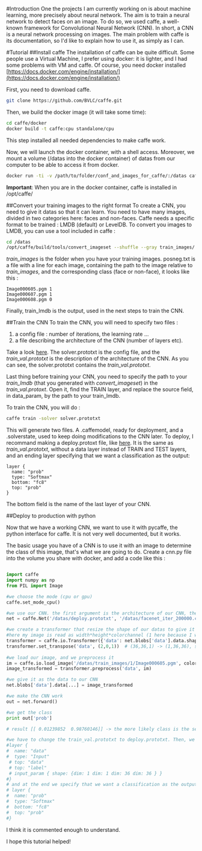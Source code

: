 
#Introduction
One the projects I am currently working on is about machine learning, more precisely about neural network.
The aim is to train a neural network to detect faces on an image. To do so, we used caffe, a well-known framework for Convolutional Neural Network (CNN).
In short, a CNN is a neural network processing on images. The main problem with caffe is its documentation, so I'd like to explain how to use it, as simply as I can.

#Tutorial
##Install caffe
The installation of caffe can be quite difficult. Some people use a Virtual Machine, I prefer using docker: it is lighter, and I had some problems with VM and caffe.
Of course, you need docker installed [https://docs.docker.com/engine/installation/](https://docs.docker.com/engine/installation/)

First, you need to download caffe.

```bash
git clone https://github.com/BVLC/caffe.git
```

Then, we build the docker image (it will take some time):

```bash
cd caffe/docker
docker build -t caffe:cpu standalone/cpu
```
This step installed all needed dependencies to make caffe work.

Now, we will launch the docker container, with a shell access. Moreover, we mount a volume (/datas into the docker container) of datas from our computer to be able to access it from docker.

```bash
docker run -ti -v /path/to/folder/conf_and_images_for_caffe/:/datas caffe:cpu bash
```
**Important**: When you are in the docker container, caffe is installed in /opt/caffe/


##Convert your training images to the right format
To create a CNN, you need to give it datas so that it can learn. You need to have many images, divided in two categories here: faces and non-faces. Caffe needs a specific format to be trained : LMDB (default) or LevelDB.
To convert you images to LMDB, you can use a tool included in caffe :

```bash
cd /datas
/opt/caffe/build/tools/convert_imageset --shuffle --gray train_images/ posneg.txt train_lmdb
```
*train_images* is the folder when you have your training images. posneg.txt is a file with a line for each image, containing the path to the image relative to *train_images*, and the corresponding class (face or non-face), it looks like this :

```
Image000605.pgm 1
Image000607.pgm 1
Image000608.pgm 0
```

Finally, train_lmdb is the output, used in the next steps to train the CNN.

##Train the CNN
To train the CNN, you will need to specify two files : 

1. a config file : number of iterations, the learning rate ...
2. a file describing the architecture of the CNN (number of layers etc).

Take a look [here](https://github.com/BVLC/caffe/tree/master/models/bvlc_googlenet). The solver.prototxt is the config file, and the *train_val.prototxt* is the description of the architecture of the CNN. As you can see, the solver.prototxt contains the *train_val.prototxt*.

Last thing before training your CNN, you need to specify the path to your *train_lmdb* (that you generated with *convert_imageset*) in the *train_val.protoxt*. Open it, find the TRAIN layer, and replace the source field, in data_param, by the path to your train_lmdb.

To train the CNN, you will do :

```bash
caffe train -solver solver.prototxt
```

This will generate two files. A .caffemodel, ready for deployment, and a .solverstate, used to keep doing modifications to the CNN later. 
To deploy, I recommand making a deploy.protoxt file, like [here](https://github.com/BVLC/caffe/blob/master/models/bvlc_googlenet/deploy.prototxt). It is the same as *train_val.prototxt*, without a data layer instead of TRAIN and TEST layers, and an ending layer specifying that we want a classification as the output:

```
layer {
  name: "prob"
  type: "Softmax"
  bottom: "fc8"
  top: "prob"
}
```
The bottom field is the name of the last layer of your CNN.


##Deploy to production with python

Now that we have a working CNN, we want to use it with pycaffe, the python interface for caffe. It is not very well documented, but it works.

The basic usage you have of a CNN is to use it with an image to determine the class of this image, that's what we are going to do.
Create a cnn.py file into the volume you share with docker, and add a code like this :

```python

import caffe
import numpy as np
from PIL import Image

#we choose the mode (cpu or gpu)
caffe.set_mode_cpu()

#we use our CNN. the first argument is the architecture of our CNN, the second one are the weights
net = caffe.Net('/datas/deploy.prototxt', '/datas/facenet_iter_200000.caffemodel', caffe.TEST)

#we create a transformer that resize the shape of our datas to give it to the CNN
#here my image is read as width*height*colorchannel (1 here because I work in black and white)
transformer = caffe.io.Transformer({'data': net.blobs['data'].data.shape})
transformer.set_transpose('data', (2,0,1))  # (36,36,1) -> (1,36,36), seen as (1,1,36,36) to the network
 
#we load our image, and we preprocess it                          
im = caffe.io.load_image('/datas/train_images/1/Image000605.pgm', color=False)
image_transformed = transformer.preprocess('data', im)

#we give it as the data to our CNN
net.blobs['data'].data[...] = image_transformed

#we make the CNN work
out = net.forward()

#we get the class
print out['prob']

# result [[ 0.01239852  0.98760146]] -> the more likely class is the second one (face), so this image is a face.

#we have to change the train_val.prototxt to deploy.prototxt. Then, we remove the train and test label, and put this one 
#layer {
#  name: "data"
#  type: "Input"
 # top: "data"
 # top: "label"
 # input_param { shape: {dim: 1 dim: 1 dim: 36 dim: 36 } }
#} 
# and at the end we specify that we want a classification as the output
# layer {
#  name: "prob"
#  type: "Softmax"
#  bottom: "fc8"
#  top: "prob"
#}
```

I think it is commented enough to understand.

I hope this tutorial helped!




